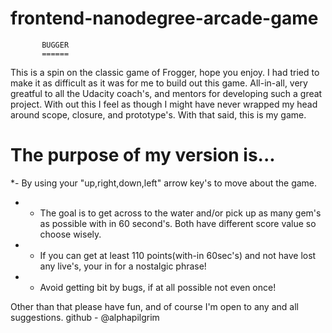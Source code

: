 frontend-nanodegree-arcade-game
===============================
           BUGGER
           ======

This is a spin on the classic game of Frogger, hope you enjoy.
I had tried to make it as difficult as it was for me to build out
this game. All-in-all, very greatful to all the Udacity coach's,
and mentors for developing such a great project. With out this I
feel as though I might have never wrapped my head around scope,
closure, and prototype's. With that said, this is my game.

The purpose of my version is...
===============================

*- By using your "up,right,down,left" arrow key's to move about the game.

* - The goal is to get across to the water and/or pick up as many gem's as
    possible with in 60 second's. Both have different score value so choose
    wisely.

* - If you can get at least 110 points(with-in 60sec's) and not have lost any live's,
    your in for a nostalgic phrase!

* - Avoid getting bit by bugs, if at all possible not even once!


Other than that please have fun, and of course I'm open to any and all
suggestions. github - @alphapilgrim